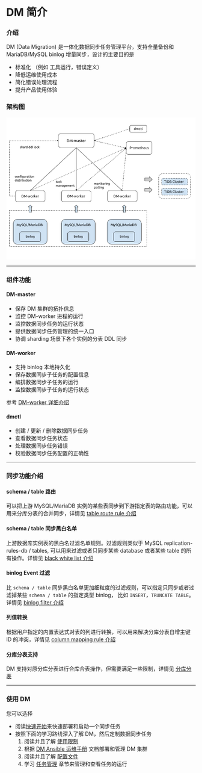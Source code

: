 DM 简介
===

### 介绍

DM (Data Migration) 是一体化数据同步任务管理平台，支持全量备份和 MariaDB/MySQL binlog 增量同步，设计的主要目的是
   - 标准化 （例如 工具运行，错误定义）
   - 降低运维使用成本
   - 简化错误处理流程
   - 提升产品使用体验


### 架构图

   ![DM structure](./media/architecture.png)

***

### 组件功能

#### DM-master

- 保存 DM 集群的拓扑信息
- 监控 DM-worker 进程的运行
- 监控数据同步任务的运行状态
- 提供数据同步任务管理的统一入口
- 协调 sharding 场景下各个实例的分表 DDL 同步

#### DM-worker

- 支持 binlog 本地持久化
- 保存数据同步子任务的配置信息
- 编排数据同步子任务的运行
- 监控数据同步子任务的运行状态

参考 [DM-worker 详细介绍](./dm-worker-unit.md)

#### dmctl

- 创建 / 更新 / 删除数据同步任务
- 查看数据同步任务状态
- 处理数据同步任务错误
- 校验数据同步任务配置的正确性

***

### 同步功能介绍

#### schema / table 路由

可以把上游 MySQL/MariaDB 实例的某些表同步到下游指定表的路由功能，可以用来分库分表的合并同步，详情见 [table route rule 介绍](./features/table-route.md)


#### schema / table 同步黑白名单

上游数据库实例表的黑白名过滤名单规则。过滤规则类似于 MySQL replication-rules-db / tables, 可以用来过滤或者只同步某些 database 或者某些 table 的所有操作。详情见 [black white list 介绍](./features/black-white-list.md)

#### binlog Event 过滤

比 `schema / table` 同步黑白名单更加细粒度的过滤规则，可以指定只同步或者过滤掉某些 `schema / table` 的指定类型 binlog， 比如 `INSERT`，`TRUNCATE TABLE`。详情见 [binlog filter 介绍](./features/binlog-filter.md)

#### 列值转换

根据用户指定的内置表达式对表的列进行转换，可以用来解决分库分表自增主键 ID 的冲突，详情见 [column mapping rule 介绍](./features/column-mapping.md)

#### 分库分表支持

DM 支持对原分库分表进行合库合表操作，但需要满足一些限制，详情见 [分库分表](./shard-table)

***

### 使用 DM
您可以选择

- 阅读[快速开始](./get-started.md)来快速部署和启动一个同步任务
- 按照下面的学习路线深入了解 DM，然后定制数据同步任务
  1. 阅读并且了解 [使用限制](./restrictions.md)
  2. 根据 [DM Ansible 运维手册](./maintenance/dm-ansible.md) 文档部署和管理 DM 集群
  3. 阅读并且了解 [配置文件](./configuration/configuration.md)
  4. 学习 [任务管理](#任务管理) 章节来管理和查看任务的运行

